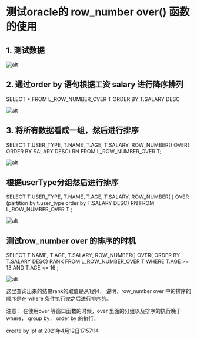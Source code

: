 # 测试oracle的 row_number over() 函数的使用



## 1.  测试数据

![alt](D:\04github\tramplpf\oracle\oracle12c\01_oracle12c学习过程中的记录\019_函数\001_rownumOver函数学习_v20210412\01_测试的数据集.png)





## 2. 通过order by 语句根据工资 salary 进行降序排列

SELECT * FROM L_ROW_NUMBER_OVER T ORDER BY T.SALARY DESC 

![alt](D:\04github\tramplpf\oracle\oracle12c\01_oracle12c学习过程中的记录\019_函数\001_rownumOver函数学习_v20210412\02_利用orderBy语句将salary进行降序排列.png)



## 3. 将所有数据看成一组，然后进行排序 

SELECT T.USER_TYPE, T.NAME, T.AGE, T.SALARY, ROW_NUMBER() OVER( ORDER BY SALARY DESC) RN 
FROM L_ROW_NUMBER_OVER T;



![alt](D:\04github\tramplpf\oracle\oracle12c\01_oracle12c学习过程中的记录\019_函数\001_rownumOver函数学习_v20210412\03_将所有数据分为一组数据然后按照salary降序排列.png)



## 根据userType分组然后进行排序

SELECT T.USER_TYPE, T.NAME, T.AGE, T.SALARY, ROW_NUMBER( ) OVER (partition by t.user_type order by T.SALARY DESC) RN FROM L_ROW_NUMBER_OVER T ; 

![alt](D:\04github\tramplpf\oracle\oracle12c\01_oracle12c学习过程中的记录\019_函数\001_rownumOver函数学习_v20210412\04_将数据按照userType排分组后对每一组数据进行排序.png)



## 测试row_number over 的排序的时机 

SELECT  T.NAME, T.AGE, T.SALARY, ROW_NUMBER() OVER( ORDER BY T.SALARY DESC)  RANK FROM L_ROW_NUMBER_OVER T WHERE T.AGE >= 13 AND T.AGE <= 16 ;



![alt](D:\04github\tramplpf\oracle\oracle12c\01_oracle12c学习过程中的记录\019_函数\001_rownumOver函数学习_v20210412\05_测试row_numerbOvery中排序的执行顺序和where条件的过滤条件的执行先后顺序.png)



这里查询出来的结果rank的取值是从1到4， 说明，row_number over 中的排序的顺序是在 where 条件执行完之后进行排序的。 





注意： 在使用over 等窗口函数的时候，over 里面的分组以及排序的执行晚于 where， group by， order by 的执行。 





create by lpf at 2021年4月12日17:57:14





















































